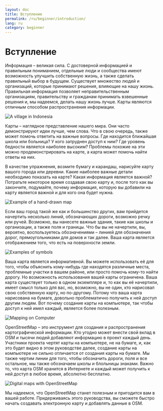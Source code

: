```yaml
---
layout: doc
title: Вступление
permalink: /ru/beginner/introduction/
lang: ru
category: beginner
---
```


Вступление
==========

Информация – великая сила. С достоверной информацией и правильным пониманием,
отдельные люди и сообщества имеют возможность улучшить собственную жизнь, а
также сделать правильный выбор в будущем. Существует множество людей и
организаций, которые принимают решения, влияющие на нашу жизнь. Правильная
информация позволяет неправительственным организациям, правительству и
гражданам принимать взвешенные решения и, мы надеемся, делать нашу жизнь лучше.
Карты являются отличным способом распространения информации.

![A village in Indonesia][]

Карты – наглядное представление нашего мира. Они часто демонстрируют идеи
лучше, чем слова. Что в свою очередь, также может помочь ответить на важные
вопросы. Где находится ближайшая школа или больница? У кого затруднен доступ к
ним? Где уровень бедности является наиболее высоким? Проблемы похожие на эти
можно продемонстрировать на карте, а карта может помочь найти ответы на них.

В качестве упражнения, возмите бумагу и карандаш, нарисуйте карту вашого города
или деревни. Какие наиболее важные детали необходимо показать на карте? Какая
информация является важной? Потратьте некоторое время создавая свою карту и,
после того как вы закончите, подумайте, почему информация, которую вы добавили
на карту является важной и для кого она будет нужна.

![Example of a hand-drawn map][]

Если ваш город такой же как и большинство других, вам прийдется начертить
несколько линий, обозначающих дороги, возможно речку или ручей. Возможно, вы
нанесете важные здания, такие как школы и организации, а также поля и границы.
Что бы вы не начертили, вы, вероятно, воспользуетесь обозначениями – линией для
обозначения дорог, прямоугольниками для домов и так далее. Ваша карта является
отображением того, что есть на поверхности земли.

![Examples of symbols][]

Ваша карта является информативной. Вы можете использовать её для того, чтобы
объяснить кому-нибудь где находятся различные места, проблемные участки в вашем
районе, или просто помочь кому-то найти дорогу. Но возможность использования
вашей карты ограничена. Ваша карта существует только в одном экземпляре и, то
как вы её начертили, имеет смысл только для вас, но, возможно, вы не один, кто
нарисовал свою собственную карту, но по-другому. Потому что ваша карта
нарисована на бумаге, довольно проблематично получить к ней доступ другим
людям. Вот почему создание карты на компьютере, так чтобы доступ к ней имел
каждый, является более полезным.

![Mapping on Computer][]

OpenStreetMap – это инструмент для создания и распространения картографической
информации. Кто угодно может внести свой вклад в OSM и тысячи людей добавляют
информацию в проект каждый день. Участники проекта чертят карты на компьютере,
не на бумаге, и, как это будет видно в этом руководстве далее, создание карты
на компьютере не сильно отличается от создания карты на бумаге. Мы также чертим
линии для того, чтобы обозначить дороги, поля и все остальное, мы также
обозначаем школы и блольницы знаками. Важно то, что карта OSM хранится в
Интернете и каждый может получить к ней доступ в любое время, абсолютно
бесплатно.

![Digital maps with OpenStreetMap][]

Мы надеемся, что OpenStreetMap станет полезным и пригодится вам в вашей работе.
Придерживаясь этого руководства, вы сможете быстро начать создавать электронную
карту и добавлять данные в OSM.


[A village in Indonesia]: /images/beginner/village-in-indonesia.png
[Example of a hand-drawn map]: /images/beginner/hand-drawn-map.png
[Examples of symbols]: /images/beginner/examples-of-symbols.png
[Mapping on Computer]: /images/beginner/mapping-on-computer.png
[Digital maps with OpenStreetMap]: /images/beginner/digital-maps-with-osm.png
